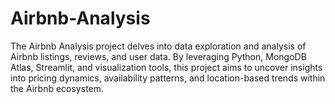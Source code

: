 # Airbnb-Analysis
The Airbnb Analysis project delves into data exploration and analysis of Airbnb listings, reviews, and user data. By leveraging Python, MongoDB Atlas, Streamlit, and visualization tools, this project aims to uncover insights into pricing dynamics, availability patterns, and location-based trends within the Airbnb ecosystem.
